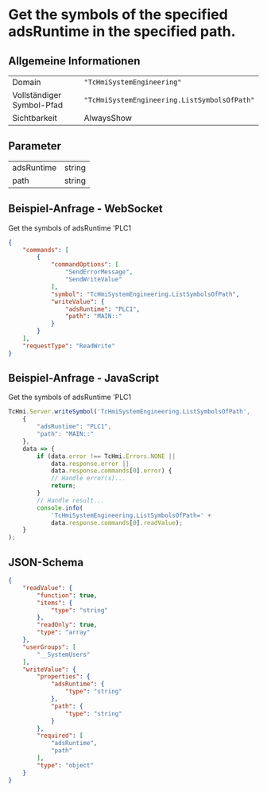 # Get the symbols of the specified adsRuntime in the specified path.

## Allgemeine Informationen

|  |  |
| - | - |
| Domain | `"TcHmiSystemEngineering"` |
| Vollständiger Symbol-Pfad | `"TcHmiSystemEngineering.ListSymbolsOfPath"` |
| Sichtbarkeit | AlwaysShow |

## Parameter

|  |  |
| - | - |
| adsRuntime | string |
| path | string |

## Beispiel-Anfrage - WebSocket

Get the symbols of adsRuntime 'PLC1
```json
{
    "commands": [
        {
            "commandOptions": [
                "SendErrorMessage",
                "SendWriteValue"
            ],
            "symbol": "TcHmiSystemEngineering.ListSymbolsOfPath",
            "writeValue": {
                "adsRuntime": "PLC1",
                "path": "MAIN::"
            }
        }
    ],
    "requestType": "ReadWrite"
}
```

## Beispiel-Anfrage - JavaScript

Get the symbols of adsRuntime 'PLC1
```javascript
TcHmi.Server.writeSymbol('TcHmiSystemEngineering.ListSymbolsOfPath',
    {
        "adsRuntime": "PLC1",
        "path": "MAIN::"
    },
    data => {
        if (data.error !== TcHmi.Errors.NONE ||
            data.response.error ||
            data.response.commands[0].error) {
            // Handle error(s)...
            return;
        }
        // Handle result...
        console.info(
            'TcHmiSystemEngineering.ListSymbolsOfPath=' +
            data.response.commands[0].readValue);
    }
);
```

## JSON-Schema

```json
{
    "readValue": {
        "function": true,
        "items": {
            "type": "string"
        },
        "readOnly": true,
        "type": "array"
    },
    "userGroups": [
        "__SystemUsers"
    ],
    "writeValue": {
        "properties": {
            "adsRuntime": {
                "type": "string"
            },
            "path": {
                "type": "string"
            }
        },
        "required": [
            "adsRuntime",
            "path"
        ],
        "type": "object"
    }
}
```

